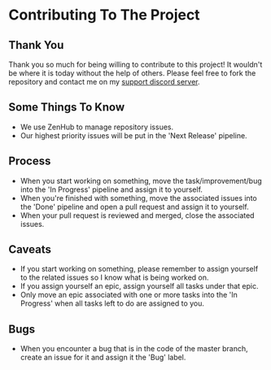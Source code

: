 # Contributing To The Project
## Thank You
Thank you so much for being willing to contribute to this project! It wouldn't be where it is today without the help of others. Please feel free to fork the repository and contact me on my [support discord server](https://discord.gg/xXtuAQ2).

## Some Things To Know
- We use ZenHub to manage repository issues.
- Our highest priority issues will be put in the 'Next Release' pipeline.

## Process
- When you start working on something, move the task/improvement/bug into the 'In Progress' pipeline and assign it to yourself.
- When you're finished with something, move the associated issues into the 'Done' pipeline and open a pull request and assign it to yourself.
- When your pull request is reviewed and merged, close the associated issues.

## Caveats
- If you start working on something, please remember to assign yourself to the related issues so I know what is being worked on.
- If you assign yourself an epic, assign yourself all tasks under that epic.
- Only move an epic associated with one or more tasks into the 'In Progress' when all tasks left to do are assigned to you.

## Bugs
- When you encounter a bug that is in the code of the master branch, create an issue for it and assign it the 'Bug' label.
